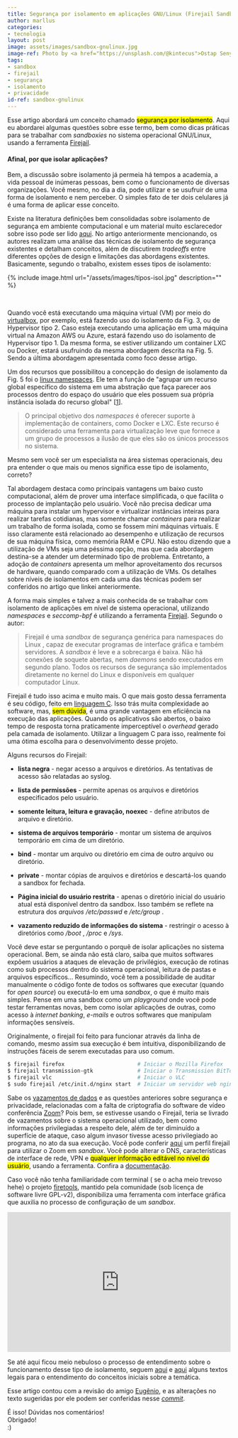 ```yaml
---
title: Segurança por isolamento em aplicações GNU/Linux (Firejail Sandbox)
author: marllus
categories:
- tecnologia
layout: post
image: assets/images/sandbox-gnulinux.jpg
image-ref: Photo by <a href="https://unsplash.com/@kintecus">Ostap Senyuk</a>
tags:
- sandbox
- firejail
- segurança
- isolamento
- privacidade
id-ref: sandbox-gnulinux
---
```


Esse artigo abordará um conceito chamado <mark>segurança por isolamento</mark>. Aqui eu abordarei algumas questões sobre esse termo, bem como dicas práticas para se trabalhar com *sandboxies* no sistema operacional GNU/Linux, usando a ferramenta [Firejail](https://firejail.wordpress.com/).

#### Afinal, por que isolar aplicações?

Bem, a discussão sobre isolamento já permeia há tempos a academia, a vida pessoal de inúmeras pessoas, bem como o funcionamento de diversas organizações. Você mesmo, no dia a dia, pode utilizar e se usufruir de uma forma de isolamento e nem perceber. O simples fato de ter dois celulares já é uma forma de aplicar esse conceito.

Existe na literatura definições bem consolidadas sobre isolamento de segurança em ambiente computacional e um material muito esclarecedor sobre isso pode ser lido [aqui](https://dance.csc.ncsu.edu/papers/CSUR2016.pdf). No artigo anteriormente mencionando, os autores realizam uma análise das técnicas de isolamento de segurança existentes e detalham conceitos, além de discutirem *tradeoffs* entre diferentes opções de design e limitações das abordagens existentes. Basicamente, segundo o trabalho, existem esses tipos de isolamento: 

{% include image.html url="/assets/images/tipos-isol.jpg" description="" %}

<br>

Quando você está executando uma máquina virtual (VM) por meio do [virtualbox](https://www.virtualbox.org/), por exemplo, está fazendo uso do isolamento da Fig. 3, ou de Hypervisor tipo 2. Caso esteja executando uma aplicação em uma máquina virtual na Amazon AWS ou Azure, estará fazendo uso do isolamento de Hypervisor tipo 1. Da mesma forma, se estiver utilizando um container LXC ou Docker, estará usufruindo da mesma abordagem descrita na Fig. 5. Sendo a última abordagem apresentada como foco desse artigo.

 Um dos recursos que possibilitou a concepção do design de isolamento da Fig. 5 foi o [linux namespaces](https://en.wikipedia.org/wiki/Linux_namespaces). Ele tem a função de "agrupar um recurso global específico do sistema em uma abstração que faça parecer aos processos dentro do espaço do usuário que eles possuem sua própria instância isolada do recurso global" [[1](https://lwn.net/Articles/531114/)]. 

> O principal objetivo dos *namespaces* é oferecer suporte à implementação de containers, como Docker e LXC. Este recurso é considerado uma ferramenta para virtualização leve que fornece a um grupo de processos a ilusão de que eles são os únicos processos no sistema.

Mesmo sem você ser um especialista na área sistemas operacionais, deu pra entender o que mais ou menos significa esse tipo de isolamento, correto?

Tal abordagem destaca como principais vantagens um baixo custo 
computacional, além de prover uma interface simplificada, o que facilita o processo de implantação pelo usuário. Você não precisa dedicar uma máquina para instalar um hypervisor e virtualizar instâncias inteiras para realizar tarefas cotidianas, mas somente chamar *containers* para realizar um trabalho de forma isolada, como se fossem mini máquinas virtuais. E isso claramente está relacionado ao desempenho e utilização de recursos de sua máquina física, como memória RAM e CPU. Não estou dizendo que a utilização de VMs seja uma péssima opção, mas que cada abordagem destina-se a atender um determinado tipo de problema. Entretanto, a adoção de *containers* apresenta um melhor aproveitamento dos recursos de hardware, quando comparado com a utilização de VMs. Os detalhes sobre níveis de isolamentos em cada uma das técnicas podem ser conferidos no artigo que linkei anteriormente.

A forma mais simples e talvez a mais conhecida de se trabalhar com isolamento de aplicações em nível de sistema operacional, utilizando *namespaces* e *seccomp-bpf* é utilizando a ferramenta [Firejail](https://firejail.wordpress.com/). Segundo o autor:

> Firejail é uma *sandbox* de segurança genérica para namespaces do Linux , capaz de executar programas de interface gráfica e também servidores. A *sandbox* é leve e a sobrecarga é baixa. Não há conexões de soquete abertas, nem *daemons* sendo executados em segundo plano. Todos os recursos de segurança são implementados diretamente no kernel do Linux e disponíveis em qualquer computador Linux.

Firejail é tudo isso acima e muito mais. O que mais gosto dessa ferramenta é seu código, feito em [linguagem C](https://pt.wikipedia.org/wiki/C_(linguagem_de_programa%C3%A7%C3%A3o)). Isso trás muita complexidade ao software, mas, <mark>sem dúvida</mark>, é uma grande vantagem em eficiência na execução das aplicações. Quando os aplicativos são abertos, o baixo tempo de resposta torna praticamente imperceptível o *overhead* gerado pela camada de isolamento. Utilizar a linguagem C para isso, realmente foi uma ótima escolha para o desenvolvimento desse projeto.

Alguns recursos do Firejail:

- **lista negra** - negar acesso a arquivos e diretórios. As tentativas de acesso são relatadas ao syslog.

- **lista de permissões** - permite apenas os arquivos e diretórios especificados pelo usuário.

- **somente leitura, leitura e gravação, noexec** - define atributos de arquivo e diretório.

- **sistema de arquivos temporário** - montar um sistema de arquivos temporário em cima de um diretório.

- **bind** - montar um arquivo ou diretório em cima de outro arquivo ou diretório.

- **private** - montar cópias de arquivos e diretórios e descartá-los quando a sandbox for fechada.

- **Página inicial do usuário restrita** - apenas o diretório inicial do usuário atual está disponível dentro da sandbox. Isso também se reflete na estrutura dos *arquivos /etc/passwd* e */etc/group* .

- **vazamento reduzido de informações do sistema** - restringir o acesso à diretórios como */boot* , */proc* e */sys*.

Você deve estar se perguntando o porquê de isolar aplicações no sistema operacional. Bem, se ainda não está claro, saiba que muitos softwares expõem usuários a ataques de elevação de privilégios, execução de rotinas como sub processos dentro do sistema operacional, leitura de pastas e arquivos específicos... Resumindo, você tem a possibilidade de auditar manualmente o código fonte de todos os softwares que executar (quando for *open source*) ou executá-lo em uma *sandbox*, o que é muito mais simples. Pense em uma sandbox como um *playground* onde você pode testar ferramentas novas, bem como isolar aplicações de outras, como acesso à *internet banking*, *e-mails* e outros softwares que manipulam informações sensíveis.

Originalmente, o firejail foi feito para funcionar através da linha de comando, mesmo assim sua execução é bem intuitiva, disponibilizando de instruções fáceis de serem executadas para uso comum.

```bash
$ firejail firefox                       # Iniciar o Mozilla Firefox
$ firejail transmission-gtk              # Iniciar o Transmission BitTorrent 
$ firejail vlc                           # Iniciar o VLC
$ sudo firejail /etc/init.d/nginx start  # Iniciar um servidor web nginx
```

Sabe os [vazamentos de dados](https://canaltech.com.br/seguranca/vazamento-de-dados-do-zoom-compromete-mais-de-500-mil-usuarios-163316/) e as questões anteriores sobre segurança e privacidade, relacionadas com a falta de criptografia do software de vídeo conferência [Zoom](https://zoom.us/pt-pt/meetings.html)? Pois bem, se estivesse usando o Firejail, teria se livrado de vazamentos sobre o sistema operacional utilizado, bem como informações privilegiadas a respeito dele, além de ter diminuído a superfície de ataque, caso algum invasor tivesse acesso privilegiado ao programa, no ato da sua execução. Você pode conferir [aqui](https://github.com/alexjung/Run-Zoom-in-a-Sandbox) um perfil firejail para utilizar o Zoom em *sandbox*. Você pode alterar o DNS, características de interface de rede, VPN e <mark>qualquer informação editável no nível do usuário</mark>, usando a ferramenta. Confira a [documentação](https://firejail.wordpress.com/documentation-2/).

Caso você não tenha familiaridade com terminal ( se o acha meio trevoso 
hehe) o projeto [firetools](https://github.com/netblue30/firetools), mantido pela comunidade (sob licença de 
software livre GPL-v2), disponibiliza uma ferramenta com interface 
gráfica que auxilia no processo de configuração de um *sandbox*.

<iframe style="width:100%;" height="315" src="https://www.youtube.com/embed/J1ZsXrpAgBU" frameborder="0" allow="accelerometer; autoplay; encrypted-media; gyroscope; picture-in-picture" allowfullscreen></iframe>

Se até aqui ficou meio nebuloso o processo de entendimento sobre o funcionamento desse tipo de isolamento, seguem [aqui](https://medium.com/@lets00/namespace-14c4e64d0559) e [aqui](https://www.redhat.com/pt-br/topics/virtualization/what-is-virtualization) alguns textos legais para o entendimento do conceitos iniciais sobre a temática.

Esse artigo contou com a revisão do amigo [Eugênio](https://github.com/eugeniucarvalho), e as alterações no texto sugeridas por ele podem ser conferidas nesse [*commit*](https://github.com/marlluslustosa/myblog/commit/c6af8160ed6a36b04375b7792bec176feba7bbea#diff-2a07d11bb396a08c71442c36ab307dc2).

É isso! Dúvidas nos comentários!<br>Obrigado! <br>:)
